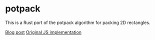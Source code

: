 # potpack

This is a Rust port of the potpack algorithm for packing 2D rectangles.

[Blog post](https://observablehq.com/@mourner/simple-rectangle-packing)
[Original JS implementation](https://github.com/mapbox/potpack)
